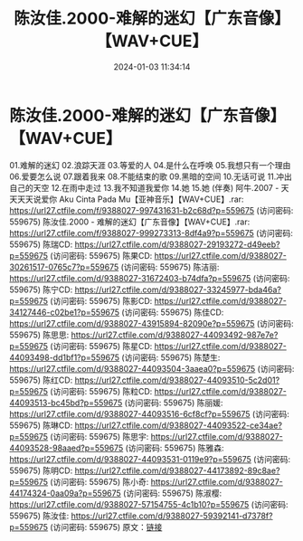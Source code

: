 ﻿---
title: 陈汝佳.2000-难解的迷幻【广东音像】【WAV+CUE】
date: 2024-01-03 11:34:14
categories: WAV车载音乐、镜像
tags: 华语中文
---
# 陈汝佳.2000-难解的迷幻【广东音像】【WAV+CUE】

01.难解的迷幻
02.浪踪天涯
03.等爱的人
04.是什么在呼唤
05.我想只有一个理由
06.爱要怎么说
07.跟着我来
08.不能结束的歌
09.黑暗的空间
10.无话可说
11.冲出自己的天空
12.在雨中走过
13.我不知道我爱你
14.她
15.她 (伴奏)
阿牛.2007 - 天天天天说爱你 Aku Cinta Pada Mu【亚神音乐】【WAV+CUE】.rar: https://url27.ctfile.com/f/9388027-997431631-b2c68d?p=559675
(访问密码: 559675)
陈汝佳.2000 - 难解的迷幻【广东音像】【WAV+CUE】.rar: https://url27.ctfile.com/f/9388027-999273313-8df4a9?p=559675
(访问密码: 559675)
陈瑞CD: https://url27.ctfile.com/d/9388027-29193272-d49eeb?p=559675
(访问密码: 559675)
陈果CD: https://url27.ctfile.com/d/9388027-30261517-0765c7?p=559675
(访问密码: 559675)
陈洁丽: https://url27.ctfile.com/d/9388027-31672403-b74dfa?p=559675
(访问密码: 559675)
陈宁CD: https://url27.ctfile.com/d/9388027-33245977-bda46a?p=559675
(访问密码: 559675)
陈影CD: https://url27.ctfile.com/d/9388027-34127446-c02be1?p=559675
(访问密码: 559675)
陈佳CD: https://url27.ctfile.com/d/9388027-43915894-82090e?p=559675
(访问密码: 559675)
陈思思: https://url27.ctfile.com/d/9388027-44093492-987e7e?p=559675
(访问密码: 559675)
陈星CD: https://url27.ctfile.com/d/9388027-44093498-dd1bf1?p=559675
(访问密码: 559675)
陈楚生: https://url27.ctfile.com/d/9388027-44093504-3aaea0?p=559675
(访问密码: 559675)
陈红CD: https://url27.ctfile.com/d/9388027-44093510-5c2d01?p=559675
(访问密码: 559675)
陈粒CD: https://url27.ctfile.com/d/9388027-44093513-bc45bd?p=559675
(访问密码: 559675)
陈丽媛: https://url27.ctfile.com/d/9388027-44093516-6cf8cf?p=559675
(访问密码: 559675)
陈琳CD: https://url27.ctfile.com/d/9388027-44093522-ce34ae?p=559675
(访问密码: 559675)
陈思宇: https://url27.ctfile.com/d/9388027-44093528-98aaed?p=559675
(访问密码: 559675)
陈雅森: https://url27.ctfile.com/d/9388027-44093531-0119e9?p=559675
(访问密码: 559675)
陈明CD: https://url27.ctfile.com/d/9388027-44173892-89c8ae?p=559675
(访问密码: 559675)
陈小奇: https://url27.ctfile.com/d/9388027-44174324-0aa09a?p=559675
(访问密码: 559675)
陈淑樱: https://url27.ctfile.com/d/9388027-57154755-4c1b10?p=559675
(访问密码: 559675)
陈汝佳: https://url27.ctfile.com/d/9388027-59392141-d7378f?p=559675
(访问密码: 559675)
原文：[链接](https://blog.sina.com.cn/s/blog_1647c7e7601031428.html)